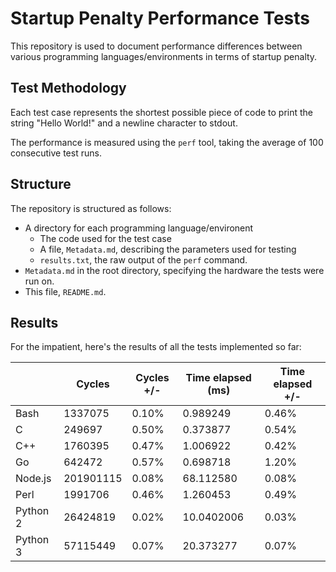 # Startup Penalty Performance Tests

This repository is used to document performance differences between various
programming languages/environments in terms of startup penalty.

## Test Methodology

Each test case represents the shortest possible piece of code to print the string
"Hello World!" and a newline character to stdout.

The performance is measured using the `perf` tool, taking the average of 100
consecutive test runs.

## Structure

The repository is structured as follows:
* A directory for each programming language/environent
    - The code used for the test case
    - A file, `Metadata.md`, describing the parameters used for testing
    - `results.txt`, the raw output of the `perf` command.
* `Metadata.md` in the root directory, specifying the hardware the tests were
  run on.
* This file, `README.md`.

## Results

For the impatient, here's the results of all the tests implemented so far:

|          | Cycles    | Cycles +/- | Time elapsed (ms) | Time elapsed +/- |
|----------|-----------|------------|-------------------|------------------|
| Bash     | 1337075   | 0.10%      | 0.989249          | 0.46%            |
| C        | 249697    | 0.50%      | 0.373877          | 0.54%            |
| C++      | 1760395   | 0.47%      | 1.006922          | 0.42%            |
| Go       | 642472    | 0.57%      | 0.698718          | 1.20%            |
| Node.js  | 201901115 | 0.08%      | 68.112580         | 0.08%            |
| Perl     | 1991706   | 0.46%      | 1.260453          | 0.49%            |
| Python 2 | 26424819  | 0.02%      | 10.0402006        | 0.03%            |
| Python 3 | 57115449  | 0.07%      | 20.373277         | 0.07%            |
